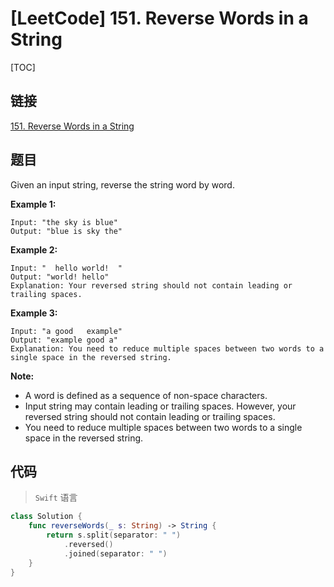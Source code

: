 # [LeetCode] 151. Reverse Words in a String

[TOC]

## 链接

[151. Reverse Words in a String](https://leetcode.com/problems/reverse-words-in-a-string/)

## 题目

Given an input string, reverse the string word by word.

**Example 1:**

```text
Input: "the sky is blue"
Output: "blue is sky the"
```

**Example 2:**

```text
Input: "  hello world!  "
Output: "world! hello"
Explanation: Your reversed string should not contain leading or trailing spaces.
```

**Example 3:**

```text
Input: "a good   example"
Output: "example good a"
Explanation: You need to reduce multiple spaces between two words to a single space in the reversed string.
```

**Note:**

* A word is defined as a sequence of non-space characters.
* Input string may contain leading or trailing spaces. However, your reversed string should not contain leading or trailing spaces.
* You need to reduce multiple spaces between two words to a single space in the reversed string.

## 代码

> `Swift` 语言

```Swift
class Solution {
    func reverseWords(_ s: String) -> String {
        return s.split(separator: " ")
            .reversed()
            .joined(separator: " ")
    }
}
```

